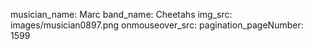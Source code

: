 musician_name: Marc
band_name: Cheetahs
img_src: images/musician0897.png
onmouseover_src: 
pagination_pageNumber: 1599